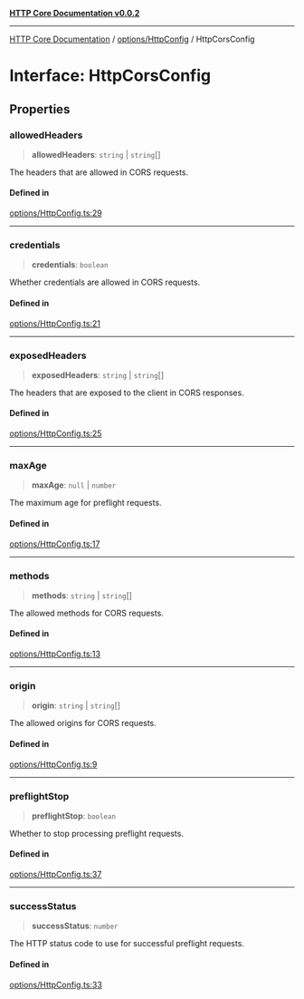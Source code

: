 [**HTTP Core Documentation v0.0.2**](../../../README.md)

***

[HTTP Core Documentation](../../../modules.md) / [options/HttpConfig](../README.md) / HttpCorsConfig

# Interface: HttpCorsConfig

## Properties

### allowedHeaders

> **allowedHeaders**: `string` \| `string`[]

The headers that are allowed in CORS requests.

#### Defined in

[options/HttpConfig.ts:29](https://github.com/stonemjs/http-core/blob/ed7c2187bd85b6877da7cd9f8c94448716446e07/src/options/HttpConfig.ts#L29)

***

### credentials

> **credentials**: `boolean`

Whether credentials are allowed in CORS requests.

#### Defined in

[options/HttpConfig.ts:21](https://github.com/stonemjs/http-core/blob/ed7c2187bd85b6877da7cd9f8c94448716446e07/src/options/HttpConfig.ts#L21)

***

### exposedHeaders

> **exposedHeaders**: `string` \| `string`[]

The headers that are exposed to the client in CORS responses.

#### Defined in

[options/HttpConfig.ts:25](https://github.com/stonemjs/http-core/blob/ed7c2187bd85b6877da7cd9f8c94448716446e07/src/options/HttpConfig.ts#L25)

***

### maxAge

> **maxAge**: `null` \| `number`

The maximum age for preflight requests.

#### Defined in

[options/HttpConfig.ts:17](https://github.com/stonemjs/http-core/blob/ed7c2187bd85b6877da7cd9f8c94448716446e07/src/options/HttpConfig.ts#L17)

***

### methods

> **methods**: `string` \| `string`[]

The allowed methods for CORS requests.

#### Defined in

[options/HttpConfig.ts:13](https://github.com/stonemjs/http-core/blob/ed7c2187bd85b6877da7cd9f8c94448716446e07/src/options/HttpConfig.ts#L13)

***

### origin

> **origin**: `string` \| `string`[]

The allowed origins for CORS requests.

#### Defined in

[options/HttpConfig.ts:9](https://github.com/stonemjs/http-core/blob/ed7c2187bd85b6877da7cd9f8c94448716446e07/src/options/HttpConfig.ts#L9)

***

### preflightStop

> **preflightStop**: `boolean`

Whether to stop processing preflight requests.

#### Defined in

[options/HttpConfig.ts:37](https://github.com/stonemjs/http-core/blob/ed7c2187bd85b6877da7cd9f8c94448716446e07/src/options/HttpConfig.ts#L37)

***

### successStatus

> **successStatus**: `number`

The HTTP status code to use for successful preflight requests.

#### Defined in

[options/HttpConfig.ts:33](https://github.com/stonemjs/http-core/blob/ed7c2187bd85b6877da7cd9f8c94448716446e07/src/options/HttpConfig.ts#L33)
